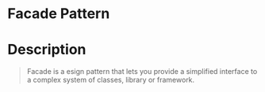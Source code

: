 # Facade Pattern

# Description

> Facade is a esign pattern that lets you provide a simplified interface to a complex system of classes, library or framework.
